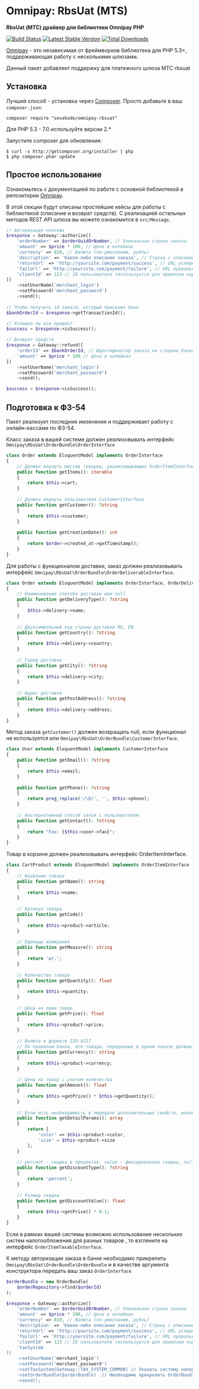 # Omnipay: RbsUat (MTS)

**RbsUat (МТС) драйвер для библиотеки Omnipay PHP**

[![Build Status](https://api.travis-ci.org/sevakode/omnipay-rbsuat.svg)](https://travis-ci.org/pinguinjkeke/omnipay-RbsUat)
[![Latest Stable Version](https://poser.pugx.org/sevakode/omnipay-rbsuat/version.png)](https://packagist.org/packages/pinguinjkeke/omnipay-RbsUat)
[![Total Downloads](https://poser.pugx.org/sevakode/omnipay-rbsuat/d/total.png)](https://packagist.org/packages/pinguinjkeke/omnipay-RbsUat)

[Omnipay](https://github.com/thephpleague/omnipay) - это независимая от фреймворков библиотека для PHP 5.3+,
поддерживающая работу с несколькими шлюзами.

Данный пакет добавляет поддержку для платежного шлюза МТС rbsuat

## Установка

Лучший способ - установка через [Composer](http://getcomposer.org/). Просто добавьте в ваш `composer.json`:

```
composer require "sevakode/omnipay-rbsuat"
```
Для PHP 5.3 - 7.0 используйте версии 2.*

Запустите composer для обновления:

    $ curl -s http://getcomposer.org/installer | php
    $ php composer.phar update

## Простое использование

Ознакомьтесь с документацией по работе с основной библиотекой в репозитории [Omnipay](https://github.com/thephpleague/omnipay).

В этой секции будут описаны простейшие кейсы для работы с библиотекой (списание и возврат средств).
С реализацией остальных методов REST API шлюза вы можете ознакомится в ```src/Message```.

```php
// Авторизация платежа
$response = Gateway::authorize([
    'orderNumber' => $orderUuidOrNumber, // Уникальная строка заказа
    'amount' => $price * 100, // Цена в копейках
    'currency' => 810, // Валюта (по-умолчанию, рубль)
    'description' => 'Какое-либо описание заказа', // Строка с описанием заказа
    'returnUrl' => 'http://yoursite.com/payment/success', // URL успешной оплаты
    'failUrl' => 'http://yoursite.com/payment/failure', // URL провальной оплаты
    'clientId' => 123 // ID пользователя (используется для привязки карты)
])
    ->setUserName('merchant_login')
    ->setPassword('merchant_password')
    ->send();
    
// Чтобы получить id заказа, который присвоил банк
$bankOrderId = $response->getTransactionId();

// Успешно ли все прошло?
$success = $response->isSuccess();

// Возврат средств
$response = Gateway::refund([
    'orderId' => $bankOrderId, // Идентификатор заказа на стороне банка
    'amount' => $price * 100 // Цена в копейках
])
    ->setUserName('merchant_login')
    ->setPassword('merchant_password')
    ->send();

$success = $response->isSuccess();
```
## Подготовка к ФЗ-54
Пакет реализует последние имзенения и поддерживает работу с онлайн-кассами по ФЗ-54.

Класс заказа в вашей системе должен реализовывать интерфейс ```Omnipay\RbsUat\OrderBundle\OrderInterface```
```php
class Order extends EloquentModel implements OrderInterface
{
    // Должен вернуть массив товаров, реализовывающих OrderItemInterface
    public function getItems(): iterable
    {
        return $this->cart;
    }
    
    // Должен вернуть пользователя CustomerInterface
    public function getCustomer(): ?string
    {
        return $this->customer;
    }
    
    public function getCreationDate(): int
    {
        return $order->created_at->getTimestamp();
    }
}
```
Для работы с функционалом доставки, заказ должен реализовывать интерфейс ```Omnipay\RbsUat\OrderBundle\OrderDeliverableInterface```.
```php
class Order extends EloquentModel implements OrderInterface, OrderDeliverableInterface
{
    // Наименование способа доставки или null
    public function getDeliveryType(): ?string
    {
        $this->delivery->name;
    }
    
    // Двухсимвольный код страны доставки RU, EN
    public function getCountry(): ?string
    {
        return $this->delivery->country;
    }
    
    // Город доставки
    public function getCity(): ?string
    {
        return $this->delivery->city;
    }
    
    // Адрес доставки
    public function getPostAddress(): ?string
    {
        return $this->delivery->address;
    }
}
```
Метод заказа ```getCustomer()``` должен возвращать null, если функционал не используется или ```Omnipay\RbsUat\OrderBundle\CustomerInterface```.
```php
class User extends EloquentModel implements CustomerInterface
{
    public function getEmail(): ?string
    {
        return $this->email;
    }
    
    public function getPhone(): ?string
    {
        return preg_replace('/\D/', '', $this->phone);
    }
    
    // Альтернативный способ связи с пользователем
    public function getContact(): ?string
    {
        return "Fax: {$this->user->fax}";
    }
}
```
Товар в корзине должен реализовывать интерфейс OrderItemInterface.
```php
class CartProduct extends EloquentModel implements OrderItemInterface
{
    // Название товара
    public function getName(): string
    {
        return $this->name;
    }
    
    // Артикул товара
    public function getCode()
    {
        return $this->product->article;
    }
    
    // Единицы измерения
    public function getMeasure(): string
    {
        return 'шт.';
    }
    
    // Количество товара
    public function getQuantity(): float
    {
        return $this->quantity;
    }
    
    // Цена на один товар
    public function getPrice(): float
    {
        return $this->product->price;
    }
    
    // Валюта в формате ISO-4217
    // По правилам банка, все товары, переданные в одном заказе должны быть в одной валюте!
    public function getCurrency(): string
    {
        return $this->product->currency;
    }
    
    // Цена на товар с учетом количества
    public function getAmount(): float
    {
        return $this->getPrice() * $this->getQuantity();
    }
    
    // Если есть необходимость в передаче дополнительных свойств, иначе - null
    public function getDetailParams(): array
    {
        return [
            'color' => $this->product->color,
            'size' = $this->product->size
        ];
    }
    
    // percent - скидка в процентах, value - фиксированная скидка, null - не используется
    public function getDiscountType(): ?string
    {
        return 'percent';
    }
    
    // Размер скидки
    public function getDiscountValue(): float
    {
        return $this->getPrice() * 0.1;
    }
}
```
Если в рамках вашей системы возможно использование нескольких систем налогообложения для разных товаров
, то взгляните на интерфейс ```OrderItemTaxableInterface```.

К методу авторизации заказа в банке необходимо прикрепить ```Omnipay\RbsUat\OrderBundle\OrderBundle```
и в качестве аргумента конструктора передать ваш заказ ```OrderInterface```
```php
$orderBundle = new OrderBundle(
    $orderRepository->find($orderId)
);

$response = Gateway::authorize([
    'orderNumber' => $orderUuidOrNumber, // Уникальная строка заказа
    'amount' => $price * 100, // Цена в копейках
    'currency' => 810, // Валюта (по-умолчанию, рубль)
    'description' => 'Какое-либо описание заказа', // Строка с описанием заказа
    'returnUrl' => 'http://yoursite.com/payment/success', // URL успешной оплаты
    'failUrl' => 'http://yoursite.com/payment/failure', // URL провальной оплаты
    'clientId' => 123 // ID пользователя (используется для привязки карты)
    'taxSystem
])
    ->setUserName('merchant_login')
    ->setPassword('merchant_password')
    ->setTaxSystem(Gateway::TAX_SYSTEM_COMMON) // Указать систему налогообложения
    ->setOrderBundle($orderBundle)  // Необходимо прикрепить OrderBundle к заказу
    ->send();
```
